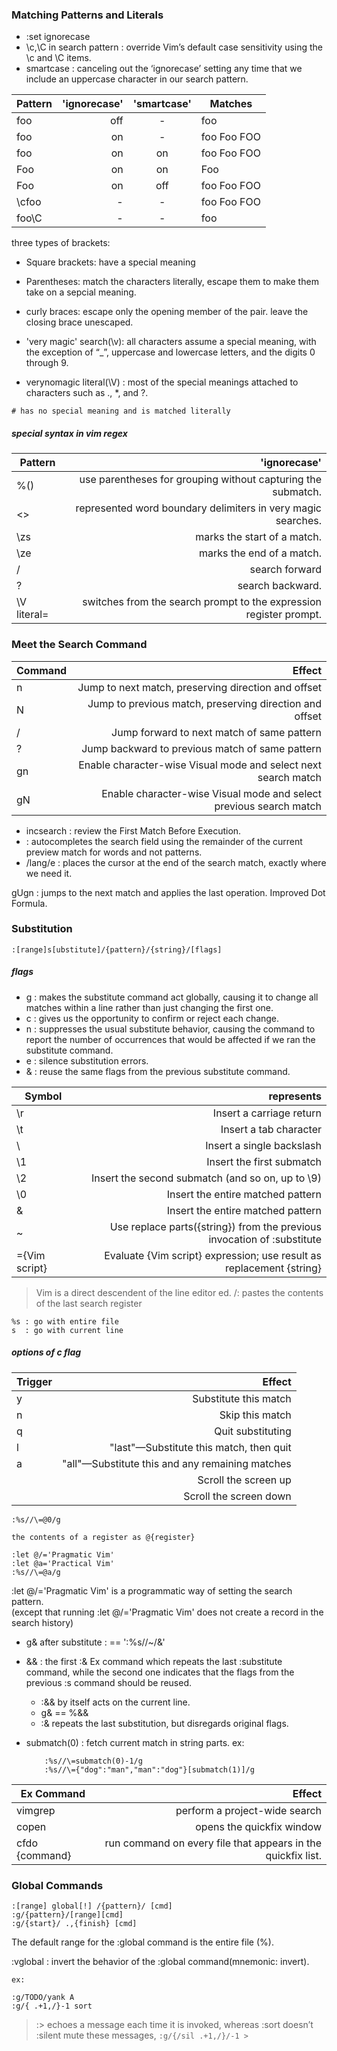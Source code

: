 ### Matching Patterns and Literals
 - :set ignorecase
 - \c,\C in search pattern : override Vim’s default case sensitivity using the \c and \C items.
 - smartcase : canceling out the ‘ignorecase’ setting any time that we include an uppercase character in our search pattern.

| Pattern | 'ignorecase' | 'smartcase' | Matches     |
|---------|-------------:|:-----------:|-------------|
| foo     | off          | -           | foo         |
| foo     | on           | -           | foo Foo FOO |
| foo     | on           | on          | foo Foo FOO |
| Foo     | on           | on          | Foo         |
| Foo     | on           | off         | foo Foo FOO |
| \cfoo   | -            | -           | foo Foo FOO |
| foo\C   | -            | -           | foo         |

three types of brackets:

- Square brackets: have a special meaning
- Parentheses: match the characters literally, escape them to make them take on a sepcial meaning.
- curly braces: escape only the opening member of the pair. leave the closing brace unescaped. 

- 'very magic' search(\v): all characters assume a special meaning,
with the exception of “_”, uppercase and lowercase letters, and the digits 0 through 9.
- verynomagic literal(\V) : most of the special meanings attached to characters such as ., *, and ?.

```
# has no special meaning and is matched literally
```

##### special syntax in vim regex 
| Pattern          | 'ignorecase'                                                       |
|------------------|-------------------------------------------------------------------:|
| %()              | use parentheses for grouping without capturing the submatch.       |
| <>               | represented word boundary delimiters in very magic searches.       |
| \zs              | marks the start of a match.                                        |
| \ze              | marks the end of a match.                                          |
| /                | search forward                                                     |
| ?                | search backward.                                                   |
| \V literal<C-r>= | switches from the search prompt to the expression register prompt. |

### Meet the Search Command
| Command | Effect |
|---------|-------------:|
| n | Jump to next match, preserving direction and offset |
| N | Jump to previous match, preserving direction and offset |
| /<CR> | Jump forward to next match of same pattern |
| ?<CR> | Jump backward to previous match of same pattern |
| gn | Enable character-wise Visual mode and select next search match |
| gN | Enable character-wise Visual mode and select previous search match |

 - incsearch : review the First Match Before Execution.
 - <C-r><C-w> : autocompletes the search field using the remainder of the current preview match for words and not patterns.
 - /lang/e<CR> : places the cursor at the end of the search match, exactly where we need it.

gUgn :  jumps to the next match and applies the last operation.
Improved Dot Formula.

### Substitution
```
:[range]s[ubstitute]/{pattern}/{string}/[flags]
```
##### flags
- g : makes the substitute command act globally, causing it to change all matches within a line rather than just changing the first one.
- c : gives us the opportunity to confirm or reject each change. 
- n : suppresses the usual substitute behavior, causing the command to report the number of occurrences that would be affected if we ran the substitute command.
- e : silence substitution errors.
- & : reuse the same flags from the previous substitute command.

| Symbol         | represents                                                              |
|----------------|------------------------------------------------------------------------:|
| \r             | Insert a carriage return                                                |
| \t             | Insert a tab character                                                  |
| \\             | Insert a single backslash                                               |
| \1             | Insert the first submatch                                               |
| \2             | Insert the second submatch (and so on, up to \9)                        |
| \0             | Insert the entire matched pattern                                       |
| &              | Insert the entire matched pattern                                       |
| ~              | Use replace parts({string}) from the previous invocation of :substitute |
| \={Vim script} | Evaluate {Vim script} expression; use result as replacement {string}    |

> Vim is a direct descendent of the line editor ed.
> <C-r>/: pastes the contents of the last search register
```
%s : go with entire file
s  : go with current line
```

##### options of c flag
| Trigger | Effect                                          |
|---------|------------------------------------------------:|
| y       | Substitute this match                           |
| n       | Skip this match                                 |
| q       | Quit substituting                               |
| l       | "last"—Substitute this match, then quit         |
| a       | "all"—Substitute this and any remaining matches |
| <C-e>   | Scroll the screen up                            |
| <C-y>   | Scroll the screen down                          |

```
:%s//\=@0/g

the contents of a register as @{register}
```

```
:let @/='Pragmatic Vim'
:let @a='Practical Vim'
:%s//\=@a/g
```

:let @/='Pragmatic Vim' is a programmatic way of setting the search pattern.  
(except that running :let @/='Pragmatic Vim' does not create a record in the search history)

- g& after substitute : == ':%s//~/&'
- && : the first :& Ex command which repeats the last :substitute command, 
    while the second one indicates that the flags from the previous :s command should be reused.
    - :&& by itself acts on the current line.
    - g& == %&&
    - :& repeats the last substitution, but disregards original flags.

- submatch(0) : fetch current match in string parts. 
    ex: 
    
    ```
        :%s//\=submatch(0)-1/g
        :%s//\={"dog":"man","man":"dog"}[submatch(1)]/g
    ```
| Ex Command | Effect                                                       |
|----------------|-------------------------------------------------------------:|
| vimgrep        | perform a project-wide search                                |
| copen          | opens the quickfix window                                    |
| cfdo {command} | run command on every file that appears in the quickfix list. |

### Global Commands
```
:[range] global[!] /{pattern}/ [cmd]
:g/{pattern}/[range][cmd]
:g/{start}/ .,{finish} [cmd]
```
The default range for the :global command is the entire file (%).

:vglobal : invert the behavior of the :global command(mnemonic: invert).

```
ex:

:g/TODO/yank A
:g/{ .+1,/}-1 sort
```
> :> echoes a message each time it is invoked, whereas
> :sort doesn’t
> :silent mute these messages, ```:g/{/sil .+1,/}/-1 >```
